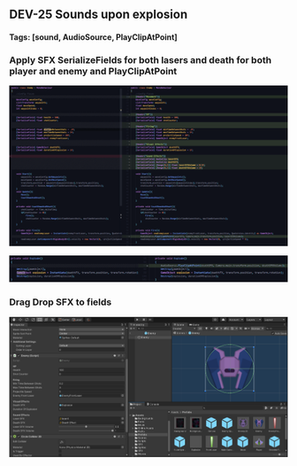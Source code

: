 ## DEV-25 Sounds upon explosion
#### Tags: [sound, AudioSource, PlayClipAtPoint]

### Apply SFX SerializeFields for both lasers and death for both player and enemy and PlayClipAtPoint

![](../images/DEV-25-A.png)

![](../images/DEV-25-B.png)

### Drag Drop SFX to fields

![](../images/DEV-25-C.png)